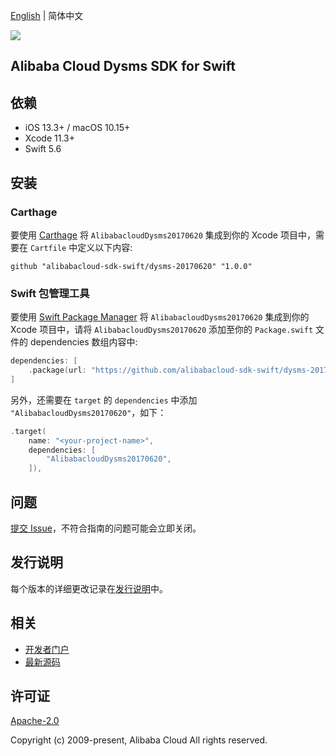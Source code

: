 [English](README.md) | 简体中文

![](https://aliyunsdk-pages.alicdn.com/icons/AlibabaCloud.svg)

## Alibaba Cloud Dysms SDK for Swift

## 依赖

- iOS 13.3+ / macOS 10.15+
- Xcode 11.3+
- Swift 5.6

## 安装

### Carthage

要使用 [Carthage](https://github.com/Carthage/Carthage) 将 `AlibabacloudDysms20170620` 集成到你的 Xcode 项目中，需要在 `Cartfile` 中定义以下内容:

```ogdl
github "alibabacloud-sdk-swift/dysms-20170620" "1.0.0"
```

### Swift 包管理工具

要使用 [Swift Package Manager](https://swift.org/package-manager/) 将 `AlibabacloudDysms20170620` 集成到你的 Xcode 项目中，请将 `AlibabacloudDysms20170620` 添加至你的 `Package.swift` 文件的 dependencies 数组内容中:

```swift
dependencies: [
    .package(url: "https://github.com/alibabacloud-sdk-swift/dysms-20170620.git", from: "1.0.0")
]
```

另外，还需要在 `target` 的 `dependencies` 中添加 `"AlibabacloudDysms20170620"`，如下：

```swift
.target(
    name: "<your-project-name>",
    dependencies: [
        "AlibabacloudDysms20170620",
    ]),
```

## 问题

[提交 Issue](https://github.com/alibabacloud-sdk-swift/dysms-20170620/issues/new)，不符合指南的问题可能会立即关闭。

## 发行说明

每个版本的详细更改记录在[发行说明](./ChangeLog.txt)中。

## 相关

* [开发者门户](https://next.api.aliyun.com/home)
* [最新源码](https://github.com/alibabacloud-sdk-swift/dysms-20170620)

## 许可证

[Apache-2.0](http://www.apache.org/licenses/LICENSE-2.0)

Copyright (c) 2009-present, Alibaba Cloud All rights reserved.
